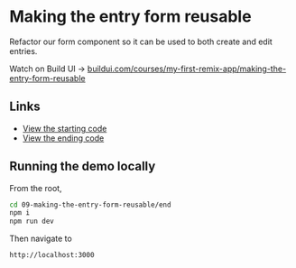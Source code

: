 # Making the entry form reusable

Refactor our form component so it can be used to both create and edit entries.

Watch on Build UI → [buildui.com/courses/my-first-remix-app/making-the-entry-form-reusable](https://buildui.com/courses/my-first-remix-app/making-the-entry-form-reusable)

## Links

- [View the starting code](./begin)
- [View the ending code](./end)

## Running the demo locally

From the root,

```sh
cd 09-making-the-entry-form-reusable/end
npm i
npm run dev
```

Then navigate to

```
http://localhost:3000
```
